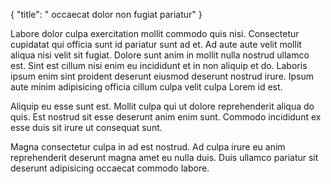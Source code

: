 {
  "title": " occaecat dolor non fugiat pariatur"
}

Labore dolor culpa exercitation mollit commodo quis nisi. Consectetur cupidatat qui officia sunt id pariatur sunt ad et. Ad aute aute velit mollit aliqua nisi velit sit fugiat. Dolore sunt anim in mollit nulla nostrud ullamco est. Sint est cillum nisi enim eu incididunt et in non aliquip et do. Laboris ipsum enim sint proident deserunt eiusmod deserunt nostrud irure. Ipsum aute minim adipisicing officia cillum culpa velit culpa Lorem id est.

Aliquip eu esse sunt est. Mollit culpa qui ut dolore reprehenderit aliqua do quis. Est nostrud sit esse deserunt anim enim sunt. Commodo incididunt ex esse duis sit irure ut consequat sunt.

Magna consectetur culpa in ad est nostrud. Ad culpa irure eu anim reprehenderit deserunt magna amet eu nulla duis. Duis ullamco pariatur sit deserunt adipisicing occaecat commodo labore.